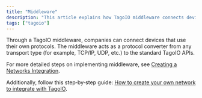 ```yaml
---
title: "Middleware"
description: "This article explains how TagoIO middleware connects devices using custom protocols by acting as a protocol converter to the TagoIO APIs, and points to related documentation and community resources for setup and examples."
tags: ["tagoio"]
---
```

Through a TagoIO middleware, companies can connect devices that use their own protocols. The middleware acts as a protocol converter from any transport type (for example, TCP/IP, UDP, etc.) to the standard TagoIO APIs.

For more detailed steps on implementing middleware, see [Creating a Networks Integration](/tagoio/integrations/general/creating-a-network-integration.md).

 
Additionally, follow this step‑by‑step guide: [How to create your own network to integrate with TagoIO](https://community.tago.io/t/how-to-create-your-own-network-to-integrate-with-tagoio/407).
